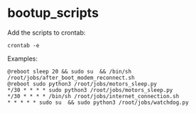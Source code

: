 # bootup_scripts

Add the scripts to crontab:

```
crontab -e
```

Examples:

```
@reboot sleep 20 && sudo su  && /bin/sh /root/jobs/after_boot_modem_reconnect.sh
@reboot sudo python3 /root/jobs/motors_sleep.py
*/30 * * * * sudo python3 /root/jobs/motors_sleep.py
*/30 * * * * /bin/sh /root/jobs/internet_connection.sh
* * * * * sudo su  && sudo python3 /root/jobs/watchdog.py
```

